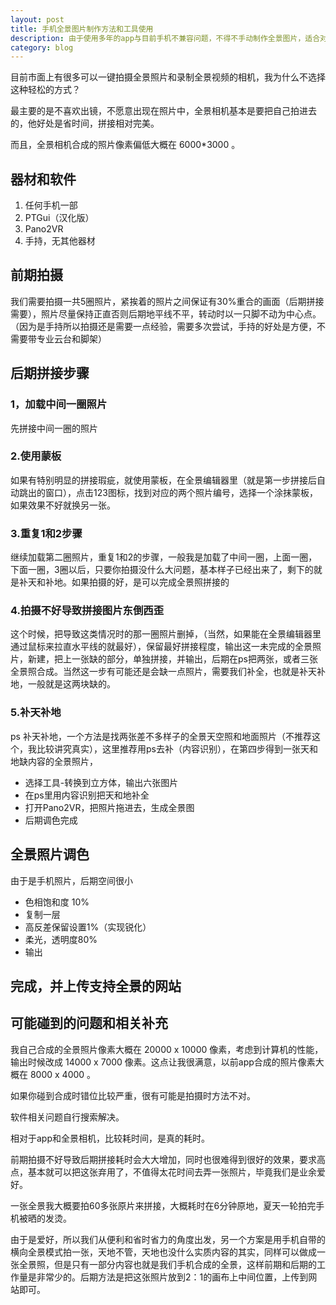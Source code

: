```yaml
---
layout: post
title: 手机全景图片制作方法和工具使用
description: 由于使用多年的app与目前手机不兼容问题，不得不手动制作全景图片，适合对全景照片要求不高的人，自我娱乐就行。
category: blog
---
```


目前市面上有很多可以一键拍摄全景照片和录制全景视频的相机，我为什么不选择这种轻松的方式？

最主要的是不喜欢出镜，不愿意出现在照片中，全景相机基本是要把自己拍进去的，他好处是省时间，拼接相对完美。

而且，全景相机合成的照片像素偏低大概在 6000*3000 。



## 器材和软件

1. 任何手机一部
2. PTGui（汉化版）
3. Pano2VR
4. 手持，无其他器材

## 前期拍摄

我们需要拍摄一共5圈照片，紧挨着的照片之间保证有30%重合的画面（后期拼接需要），照片尽量保持正直否则后期地平线不平，转动时以一只脚不动为中心点。（因为是手持所以拍摄还是需要一点经验，需要多次尝试，手持的好处是方便，不需要带专业云台和脚架）

## 后期拼接步骤

### 1，加载中间一圈照片

先拼接中间一圈的照片

### 2.使用蒙板

如果有特别明显的拼接瑕疵，就使用蒙板，在全景编辑器里（就是第一步拼接后自动跳出的窗口），点击123图标，找到对应的两个照片编号，选择一个涂抹蒙板，如果效果不好就换另一张。

### 3.重复1和2步骤

继续加载第二圈照片，重复1和2的步骤，一般我是加载了中间一圈，上面一圈，下面一圈，3圈以后，只要你拍摄没什么大问题，基本样子已经出来了，剩下的就是补天和补地。如果拍摄的好，是可以完成全景照拼接的


### 4.拍摄不好导致拼接图片东倒西歪

这个时候，把导致这类情况时的那一圈照片删掉，（当然，如果能在全景编辑器里通过鼠标来拉直水平线的就最好），保留最好拼接程度，输出这一未完成的全景照片，新建，把上一张缺的部分，单独拼接，并输出，后期在ps把两张，或者三张全景照合成。当然这一步有可能还是会缺一点照片，需要我们补全，也就是补天补地，一般就是这两块缺的。


### 5.补天补地

ps 补天补地，一个方法是找两张差不多样子的全景天空照和地面照片（不推荐这个，我比较讲究真实），这里推荐用ps去补（内容识别），在第四步得到一张天和地缺内容的全景照片，
- 选择工具-转换到立方体，输出六张图片
- 在ps里用内容识别把天和地补全
- 打开Pano2VR，把照片拖进去，生成全景图
- 后期调色完成


## 全景照片调色

由于是手机照片，后期空间很小

- 色相饱和度 10%
- 复制一层
- 高反差保留设置1%（实现锐化）
- 柔光，透明度80%
- 输出

## 完成，并上传支持全景的网站

## 可能碰到的问题和相关补充

我自己合成的全景照片像素大概在 20000 x 10000 像素，考虑到计算机的性能，输出时候改成 14000 x 7000 像素。这点让我很满意，以前app合成的照片像素大概在 8000 x 4000 。

如果你碰到合成时错位比较严重，很有可能是拍摄时方法不对。

软件相关问题自行搜索解决。

相对于app和全景相机，比较耗时间，是真的耗时。

前期拍摄不好导致后期拼接耗时会大大增加，同时也很难得到很好的效果，要求高点，基本就可以把这张弃用了，不值得太花时间去弄一张照片，毕竟我们是业余爱好。

一张全景我大概要拍60多张原片来拼接，大概耗时在6分钟原地，夏天一轮拍完手机被晒的发烫。

由于是爱好，所以我们从便利和省时省力的角度出发，另一个方案是用手机自带的横向全景模式拍一张，天地不管，天地也没什么实质内容的其实，同样可以做成一张全景照，但是只有一部分内容也就是我们手机合成的全景，这样前期和后期的工作量是非常少的。后期方法是把这张照片放到2：1的画布上中间位置，上传到网站即可。
